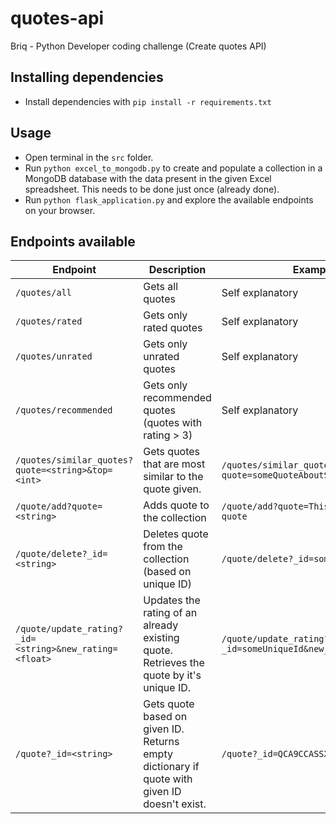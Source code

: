 # quotes-api
Briq - Python Developer coding challenge (Create quotes API)

## Installing dependencies
- Install dependencies with `pip install -r requirements.txt`

## Usage
- Open terminal in the `src` folder.
- Run `python excel_to_mongodb.py` to create and populate a collection in a MongoDB database with the data present in the given Excel spreadsheet. This needs to be done just once (already done).
- Run `python flask_application.py` and explore the available endpoints on your browser.

## Endpoints available
| Endpoint | Description | Example | isIdempotent |
|--|--|--|--|
| `/quotes/all` | Gets all quotes | Self explanatory | True |
| `/quotes/rated` | Gets only rated quotes  | Self explanatory | True |
| `/quotes/unrated` | Gets only unrated quotes | Self explanatory | True |
| `/quotes/recommended` | Gets only recommended quotes (quotes with rating > 3) | Self explanatory | True |
| `/quotes/similar_quotes?quote=<string>&top=<int>` | Gets quotes that are most similar to the quote given. |  `/quotes/similar_quotes?quote=someQuoteAboutSomething&top=20` | True |
| `/quote/add?quote=<string>` | Adds quote to the collection |  `/quote/add?quote=This is my new quote` | False |
| `/quote/delete?_id=<string>` | Deletes quote from the collection (based on unique ID) | `/quote/delete?_id=someUniqueId` | True |
| `/quote/update_rating?_id=<string>&new_rating=<float>` | Updates the rating of an already existing quote. Retrieves the quote by it's unique ID. | `/quote/update_rating?_id=someUniqueId&new_rating=4.3` | False |
| `/quote?_id=<string>` | Gets quote based on given ID. Returns empty dictionary if quote with given ID doesn't exist. | `/quote?_id=QCA9CCASSX5Y` | True |